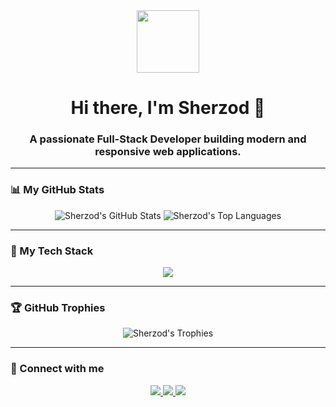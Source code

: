 <div id="header" align="center">
  <img src="https://media.giphy.com/media/M9gbBd9nbDrOTu1Mqx/giphy.gif" width="100"/>
  <h1 align="center">Hi there, I'm Sherzod 👋</h1>
  <h3 align="center">A passionate Full-Stack Developer building modern and responsive web applications.</h3>
</div>

---

### 📊 My GitHub Stats

<p align="center">
  <img src="https://github-readme-stats.vercel.app/api?username=rajabovsherzod&show_icons=true&theme=tokyonight&include_all_commits=true&count_private=true" alt="Sherzod's GitHub Stats" />
  <img src="https://github-readme-stats.vercel.app/api/top-langs/?username=rajabovsherzod&layout=compact&theme=tokyonight" alt="Sherzod's Top Languages" />
</p>

---

### 🚀 My Tech Stack

<p align="center">
  <a href="https://skillicons.dev">
    <img src="https://skillicons.dev/icons?i=js,ts,react,nextjs,redux,html,css,tailwind,nodejs,express,socketio,mongodb,postgresql,mongoose,jest,git,docker,figma,postman,webpack,vite,reactnative,expo&perline=11&theme=dark" />
  </a>
</p>

---

### 🏆 GitHub Trophies

<p align="center">
  <img src="https://github-profile-trophy.vercel.app/?username=rajabovsherzod&theme=radical&column=7&no-frame=true" alt="Sherzod's Trophies" />
</p>

---

### 🔗 Connect with me

<p align="center">
  <a href="mailto:sherzodradjabov0625@gmail.com">
    <img src="https://img.shields.io/badge/Gmail-D14836?style=for-the-badge&logo=gmail&logoColor=white" />
  </a>
  <a href="https://t.me/Sherzod_Rajabov">
    <img src="https://img.shields.io/badge/Telegram-2CA5E0?style=for-the-badge&logo=telegram&logoColor=white" />
  </a>
  <a href="https://www.linkedin.com/in/sherzod-rajabov-3816a127b/">
    <img src="https://img.shields.io/badge/LinkedIn-0A66C2?style=for-the-badge&logo=linkedin&logoColor=white" />
  </a>
</p>
